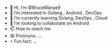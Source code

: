 - 👋 Hi, I’m @BruceWanye9
- 👀 I’m interested in Golang , Android , DevOps
- 🌱 I’m currently learning Golang, DevOps , Cloud
- 💞️ I’m looking to collaborate on Android
- 📫 How to reach me 
- 😄 Pronouns: ...
- ⚡ Fun fact: ...

<!---
BruceWanye9/BruceWanye9 is a ✨ special ✨ repository because its `README.md` (this file) appears on your GitHub profile.
You can click the Preview link to take a look at your changes.
--->
